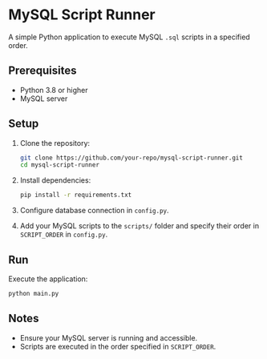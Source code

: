 # MySQL Script Runner

A simple Python application to execute MySQL `.sql` scripts in a specified order.

## Prerequisites
- Python 3.8 or higher
- MySQL server

## Setup
1. Clone the repository:
   ```bash
   git clone https://github.com/your-repo/mysql-script-runner.git
   cd mysql-script-runner
   ```

2. Install dependencies:
   ```bash
   pip install -r requirements.txt
   ```

3. Configure database connection in `config.py`.

4. Add your MySQL scripts to the `scripts/` folder and specify their order in `SCRIPT_ORDER` in `config.py`.

## Run
Execute the application:
```bash
python main.py
```

## Notes
- Ensure your MySQL server is running and accessible.
- Scripts are executed in the order specified in `SCRIPT_ORDER`.